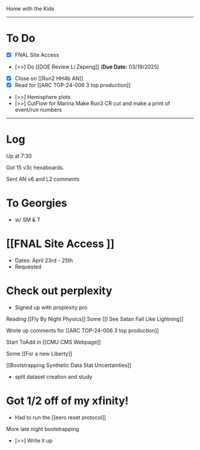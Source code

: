 
Home with the Kids

---
# To Do

- [x] FNAL Site Access
- [>>] Do  [[DOE Review Li Zepeng]] (**Due Date:** 03/19/2025)
- [x] Close on [[Run2 HH4b AN]]
- [x] Read for [[ARC TOP-24-006 3 top production]]
- [>>] Hemisphere plots 
- [>>] CutFlow for Marina Make Run3 CR cut and make a print of event/run numbers
---

# Log


Up at 7:30

Got 15 v3c hexaboards. 

Sent AN v6 and L2 comments

# To Georgies 
- w/ SM & T

# [[FNAL Site Access ]]
- Dates: April 23rd - 25th
- Requested

# Check out perplexity
- Signed up with proplexity pro


Reading [[Fly By Night Physics]]
Some [[I See Satan Fall Like Lightning]]

Wrote up comments for [[ARC TOP-24-006 3 top production]]

Start ToAdd in [[CMU CMS Webpage]]

Some [[For a new Liberty]]

[[Bootstrapping Synthetic Data Stat Uncertainties]]
- split dataset creation and study

# Got 1/2 off of my xfinity! 
- Had to run the [[eero reset protocol]]

More late night bootstrapping
- [>>] Write it up
